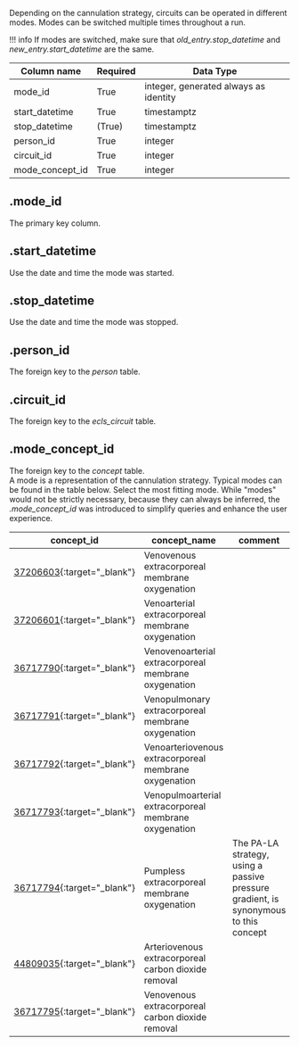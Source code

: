 Depending on the cannulation strategy, circuits can be operated in
different modes. Modes can be switched multiple times throughout a run.

!!! info
If modes are switched, make sure that _old_entry.stop_datetime_ and
_new_entry.start_datetime_ are the same.

| Column name     | Required | Data Type                             |
| --------------- | -------- | ------------------------------------- |
| mode_id         | True     | integer, generated always as identity |
| start_datetime  | True     | timestamptz                           |
| stop_datetime   | (True)   | timestamptz                           |
| person_id       | True     | integer                               |
| circuit_id      | True     | integer                               |
| mode_concept_id | True     | integer                               |

## .mode_id

The primary key column.

## .start_datetime

Use the date and time the mode was started.

## .stop_datetime

Use the date and time the mode was stopped.

## .person_id

The foreign key to the _person_ table.

## .circuit_id

The foreign key to the _ecls_circuit_ table.

## .mode_concept_id

The foreign key to the _concept_ table. <br>
A mode is a representation of the cannulation strategy. Typical
modes can be found in the table below. Select the most fitting mode.
While "modes" would not be strictly necessary, because they can always
be inferred, the _.mode_concept_id_ was introduced to simplify queries
and enhance the user experience.

| concept_id                                                                           | concept_name                                          | comment                                                                              |
| ------------------------------------------------------------------------------------ | ----------------------------------------------------- | ------------------------------------------------------------------------------------ |
| [37206603](https://athena.ohdsi.org/search-terms/terms/37206603/){:target="\_blank"} | Venovenous extracorporeal membrane oxygenation        |                                                                                      |
| [37206601](https://athena.ohdsi.org/search-terms/terms/37206601/){:target="\_blank"} | Venoarterial extracorporeal membrane oxygenation      |                                                                                      |
| [36717790](https://athena.ohdsi.org/search-terms/terms/36717790/){:target="\_blank"} | Venovenoarterial extracorporeal membrane oxygenation  |                                                                                      |
| [36717791](https://athena.ohdsi.org/search-terms/terms/36717791/){:target="\_blank"} | Venopulmonary extracorporeal membrane oxygenation     |                                                                                      |
| [36717792](https://athena.ohdsi.org/search-terms/terms/36717792/){:target="\_blank"} | Venoarteriovenous extracorporeal membrane oxygenation |                                                                                      |
| [36717793](https://athena.ohdsi.org/search-terms/terms/36717793/){:target="\_blank"} | Venopulmoarterial extracorporeal membrane oxygenation |                                                                                      |
| [36717794](https://athena.ohdsi.org/search-terms/terms/36717794/){:target="\_blank"} | Pumpless extracorporeal membrane oxygenation          | The PA-LA strategy, using a passive pressure gradient, is synonymous to this concept |
| [44809035](https://athena.ohdsi.org/search-terms/terms/44809035/){:target="\_blank"} | Arteriovenous extracorporeal carbon dioxide removal   |                                                                                      |
| [36717795](https://athena.ohdsi.org/search-terms/terms/36717795/){:target="\_blank"} | Venovenous extracorporeal carbon dioxide removal      |                                                                                      |
